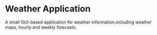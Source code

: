 # Weather Application

A small GUI-based application for weather information,including weather maps, hourly and weekly forecasts.
